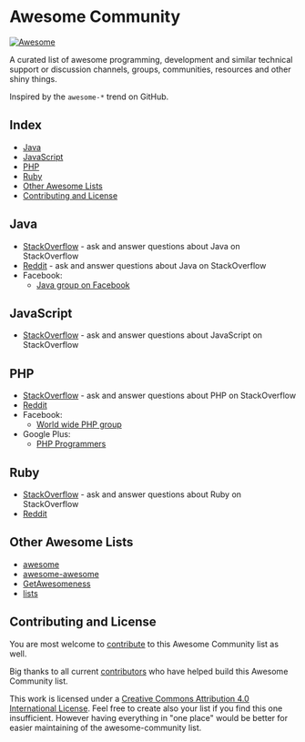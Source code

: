 # Awesome Community

[![Awesome](https://cdn.rawgit.com/sindresorhus/awesome/d7305f38d29fed78fa85652e3a63e154dd8e8829/media/badge.svg)](https://github.com/sindresorhus/awesome)

A curated list of awesome programming, development and similar technical support or discussion channels, groups, communities, resources and other shiny things.

Inspired by the `awesome-*` trend on GitHub.


## Index

* [Java](#java)
* [JavaScript](#javascript)
* [PHP](#php)
* [Ruby](#ruby)
* [Other Awesome Lists](#other-awesome-lists)
* [Contributing and License](#contributing-and-license)


## Java

* [StackOverflow](http://stackoverflow.com/?tags=java) - ask and answer questions about Java on StackOverflow
* [Reddit](http://www.reddit.com/r/java) - ask and answer questions about Java on StackOverflow
* Facebook:
	* [Java group on Facebook](https://fb.com/groups/Javagroup123/)


## JavaScript

* [StackOverflow](http://stackoverflow.com/?tags=javascript) - ask and answer questions about JavaScript on StackOverflow


## PHP

* [StackOverflow](http://stackoverflow.com/?tags=php) - ask and answer questions about PHP on StackOverflow
* [Reddit](http://www.reddit.com/r/PHP)
* Facebook:
  * [World wide PHP group](https://fb.com/groups/2204685680)
* Google Plus:
  * [PHP Programmers](https://plus.google.com/u/0/communities/104245651975268426012)


## Ruby

* [StackOverflow](http://stackoverflow.com/?tags=ruby) - ask and answer questions about Ruby on StackOverflow
* [Reddit](https://www.reddit.com/r/ruby)


## Other Awesome Lists

* [awesome](https://github.com/sindresorhus/awesome)
* [awesome-awesome](https://github.com/emijrp/awesome-awesome)
* [GetAwesomeness](http://getawesomeness.com/)
* [lists](https://github.com/jnv/lists)


## Contributing and License

You are most welcome to [contribute](CONTRIBUTING.md) to this Awesome Community list as well.

Big thanks to all current [contributors](https://github.com/peterkokot/awesome-comunity/graphs/contributors) who have helped build this Awesome Community list.

This work is licensed under a [Creative Commons Attribution 4.0 International License](LICENSE). Feel free to create also your list if you find this one insufficient. However having everything in "one place" would be better for easier maintaining of the awesome-community list.
